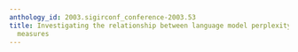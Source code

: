```yaml
---
anthology_id: 2003.sigirconf_conference-2003.53
title: Investigating the relationship between language model perplexity and IR precision-recall
  measures
---
```

